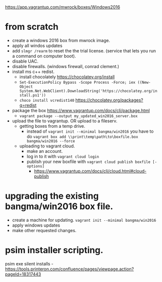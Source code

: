 https://app.vagrantup.com/mwrock/boxes/Windows2016

# from scratch
- create a windows 2016 box from mwrock image.
- apply all windos updates
- add `slmgr /rearm` to reset the the trial license. (service that lets you run a command on computer boot).
- disable UAC.
- disable firewalls. (windows firewall, conrad clement.)
- install ms c++ redist.
    - install chocolately https://chocolatey.org/install
    - `Set-ExecutionPolicy Bypass -Scope Process -Force; iex ((New-Object System.Net.WebClient).DownloadString('https://chocolatey.org/install.ps1'))`
    - `choco install vcredist140` https://chocolatey.org/packages?q=redist
- package the box https://www.vagrantup.com/docs/cli/package.html
  - `vagrant package --output my_updated_win2016_server.box`
- upload the file to vagrantup. OR upload to a fileserv.
  - getting boxes from a temp drive. 
    - instead of `vagrant init --minimal bangma/win2016` you have to do `vagrant box add \\print\temp\path\to\boxfile.box bangma/win2016 --force`
  - uploading to vagrant cloud.
    - make an account.
    - log in to it with `vagrant cloud login`
    - publish your new boxfile with `vagrant cloud publish boxfile [-options]`
      - https://www.vagrantup.com/docs/cli/cloud.html#cloud-publish

# upgrading the existing bangma/win2016 box file.

- create a machine for updating. `vagrant init --minimal bangma/win2016`
- apply windows updates
- make other requested changes.



# psim installer scripting.
psim exe silent installs - https://tools.printeron.com/confluence/pages/viewpage.action?pageId=18317443
